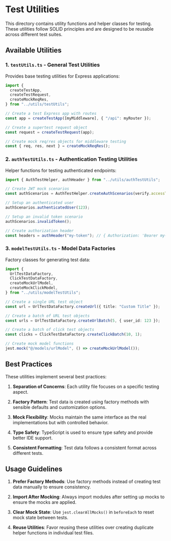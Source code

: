# Test Utilities

This directory contains utility functions and helper classes for testing. These utilities follow SOLID principles and are designed to be reusable across different test suites.

## Available Utilities

### 1. `testUtils.ts` - General Test Utilities

Provides base testing utilities for Express applications:

```typescript
import {
  createTestApp,
  createTestRequest,
  createMockReqRes,
} from "../utils/testUtils";

// Create a test Express app with routes
const app = createTestApp([myMiddleware], { "/api": myRouter });

// Create a supertest request object
const request = createTestRequest(app);

// Create mock req/res objects for middleware testing
const { req, res, next } = createMockReqRes();
```

### 2. `authTestUtils.ts` - Authentication Testing Utilities

Helper functions for testing authenticated endpoints:

```typescript
import { AuthTestHelper, authHeader } from "../utils/authTestUtils";

// Create JWT mock scenarios
const authScenarios = AuthTestHelper.createAuthScenarios(verify.accessToken);

// Setup an authenticated user
authScenarios.authenticatedUser(123);

// Setup an invalid token scenario
authScenarios.invalidToken();

// Create authorization header
const headers = authHeader("my-token"); // { Authorization: 'Bearer my-token' }
```

### 3. `modelTestUtils.ts` - Model Data Factories

Factory classes for generating test data:

```typescript
import {
  UrlTestDataFactory,
  ClickTestDataFactory,
  createMockUrlModel,
  createMockClickModel,
} from "../utils/modelTestUtils";

// Create a single URL test object
const url = UrlTestDataFactory.createUrl({ title: "Custom Title" });

// Create a batch of URL test objects
const urls = UrlTestDataFactory.createUrlBatch(5, { user_id: 123 });

// Create a batch of click test objects
const clicks = ClickTestDataFactory.createClickBatch(10, 1);

// Create mock model functions
jest.mock("@/models/urlModel", () => createMockUrlModel());
```

## Best Practices

These utilities implement several best practices:

1. **Separation of Concerns**: Each utility file focuses on a specific testing aspect.

2. **Factory Pattern**: Test data is created using factory methods with sensible defaults and customization options.

3. **Mock Flexibility**: Mocks maintain the same interface as the real implementations but with controlled behavior.

4. **Type Safety**: TypeScript is used to ensure type safety and provide better IDE support.

5. **Consistent Formatting**: Test data follows a consistent format across different tests.

## Usage Guidelines

1. **Prefer Factory Methods**: Use factory methods instead of creating test data manually to ensure consistency.

2. **Import After Mocking**: Always import modules after setting up mocks to ensure the mocks are applied.

3. **Clear Mock State**: Use `jest.clearAllMocks()` in `beforeEach` to reset mock state between tests.

4. **Reuse Utilities**: Favor reusing these utilities over creating duplicate helper functions in individual test files.

